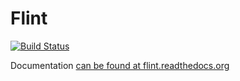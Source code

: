 Flint
=====

[![Build Status](https://travis-ci.org/henrikbjorn/flint.png?branch=master)](https://travis-ci.org/henrikbjorn/flint)

Documentation [can be found at flint.readthedocs.org](https://flint.readthedocs.org/)
